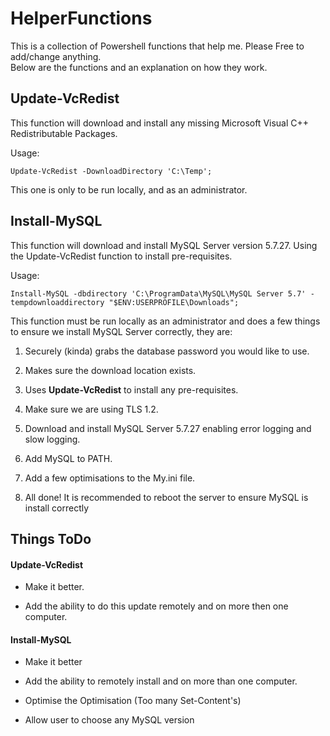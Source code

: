 # HelperFunctions

This is a collection of Powershell functions that help me. Please Free to add/change anything.  
Below are the functions and an explanation on how they work.

## **Update-VcRedist**

This function will download and install any missing Microsoft Visual C++ Redistributable Packages.

Usage:

```Update-VcRedist -DownloadDirectory 'C:\Temp';```

This one is only to be run locally, and as an administrator.

## **Install-MySQL**

This function will download and install MySQL Server version 5.7.27.
Using the Update-VcRedist function to install pre-requisites.

Usage:

```Install-MySQL -dbdirectory 'C:\ProgramData\MySQL\MySQL Server 5.7' -tempdownloaddirectory "$ENV:USERPROFILE\Downloads";```

This function must be run locally as an administrator and does a few things to ensure we install MySQL Server correctly, they are:

1. Securely (kinda) grabs the database password you would like to use.

2. Makes sure the download location exists.

3. Uses **Update-VcRedist** to install any pre-requisites.

4. Make sure we are using TLS 1.2.

5. Download and install MySQL Server 5.7.27 enabling error logging and slow logging.

6. Add MySQL to PATH.

7. Add a few optimisations to the My.ini file. 

8. All done! It is recommended to reboot the server to ensure MySQL is install correctly

## Things ToDo

#### **Update-VcRedist**

* Make it better.
  
* Add the ability to do this update remotely and on more then one computer.

#### **Install-MySQL**

* Make it better
  
* Add the ability to remotely install and on more than one computer.

* Optimise the Optimisation (Too many Set-Content's)

* Allow user to choose any MySQL version
  